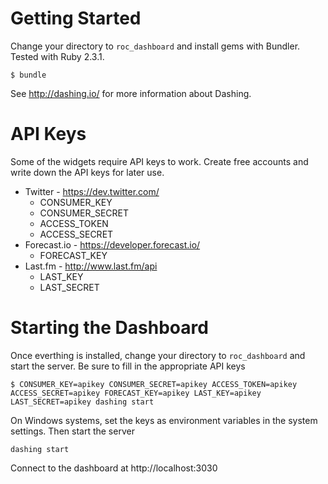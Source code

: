 # Getting Started

Change your directory to `roc_dashboard` and install gems with Bundler.
Tested with Ruby 2.3.1.

    $ bundle

See http://dashing.io/ for more information about Dashing.

# API Keys

Some of the widgets require API keys to work.
Create free accounts and write down the API keys for later use.

* Twitter - https://dev.twitter.com/
    * CONSUMER_KEY 
    * CONSUMER_SECRET
    * ACCESS_TOKEN
    * ACCESS_SECRET
* Forecast.io - https://developer.forecast.io/
    * FORECAST_KEY
* Last.fm - http://www.last.fm/api
    * LAST_KEY
    * LAST_SECRET

# Starting the Dashboard

Once everthing is installed, change your directory to `roc_dashboard` and start the server. Be sure to fill in the appropriate API keys

    $ CONSUMER_KEY=apikey CONSUMER_SECRET=apikey ACCESS_TOKEN=apikey ACCESS_SECRET=apikey FORECAST_KEY=apikey LAST_KEY=apikey LAST_SECRET=apikey dashing start
    
On Windows systems, set the keys as environment variables in the system settings. Then start the server
    
    dashing start
    
Connect to the dashboard  at http://localhost:3030
